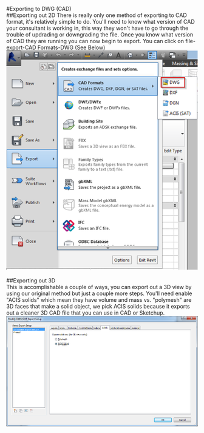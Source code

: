 #Exporting to DWG (CAD)
<br>
##Exporting out 2D
There is really only one method of exporting to CAD format, it's relatively simple to do. You'll need to know what version of CAD your consultant is working in, this way they won't have to go through the trouble of updrading or downgrading the file. Once you know what version of CAD they are running you can now begin to export. You can click on file-export-CAD Formats-DWG (See Below)
<br>
<img src="images/8/ExportDWG.png">
<br>
<br>
##Exporting out 3D 
<br>
This is accomplishable a couple of ways, you can export out a 3D view by using our original method but just a couple more steps. You'll need enable "ACIS solids" which mean they have volume and mass vs. "polymesh" are 3D faces that make a solid object, we pick ACIS solids because it exports out a cleaner 3D CAD file that you can use in CAD or Sketchup. 
<br>
<img src="images/8/ExportSolids.png">
